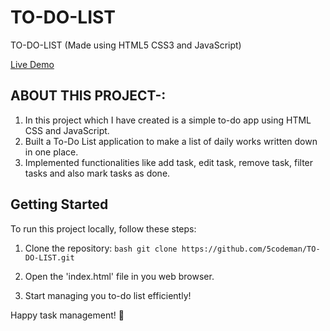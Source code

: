 # TO-DO-LIST

TO-DO-LIST (Made using HTML5 CSS3 and JavaScript)

[Live Demo](https://5codeman.github.io/TO-DO-LIST/)

## ABOUT THIS PROJECT-:

  1. In this project which I have created is a simple to-do app using HTML CSS and JavaScript.
  2. Built a To-Do List application to make a list of daily works written down in one place.
  3. Implemented functionalities like add task, edit task, remove task, filter tasks and also mark tasks as done.
 
## Getting Started
To run this project locally, follow these steps:
  1. Clone the repository:
    ```bash
    git clone https://github.com/5codeman/TO-DO-LIST.git
    ```
 
  2. Open the 'index.html' file in you web browser.
  3. Start managing you to-do list efficiently!

Happy task management! 🚀
